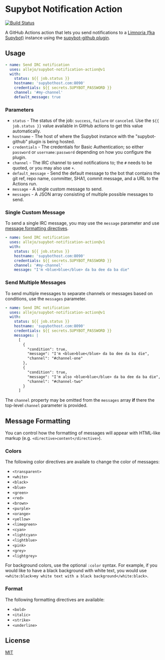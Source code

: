 # Supybot Notification Action

[![Build Status](https://github.com/allejo/supybot-notification-action/workflows/build-test/badge.svg)](https://github.com/allejo/supybot-notification-action/actions)

A GitHub Actions action that lets you send notifications to a [Limnoria (fka Supybot)](https://github.com/ProgVal/Limnoria) instance using the [supybot-github plugin](https://github.com/kongr45gpen/supybot-github).

## Usage

```yaml
- name: Send IRC notification
  uses: allejo/supybot-notification-action@v1
  with:
    status: ${{ job.status }}
    hostname: 'supybothost.com:8090'
    credentials: ${{ secrets.SUPYBOT_PASSWORD }}
    channel: '#my-channel'
    default_message: true
```

### Parameters

- `status` - The status of the job: `success`, `failure` or `canceled`. Use the `${{ job.status }}` value available in GitHub actions to get this value automatically.
- `hostname` - The host of where the Supybot instance with the "supybot-github" plugin is being hosted.
- `credentials` - The credentials for Basic Authentication; so either `password` or `username:password` depending on how you configure the plugin.
- `channel` - The IRC channel to send notifications to; the `#` needs to be quoted, or you may also use `+`.
- `default_message` - Send the default message to the bot that contains the git ref, repo name, committer, SHA1, commit message, and a URL to the Actions run.
- `message` - A single custom message to send.
- `messages` - A JSON array consisting of multiple possible messages to send.

### Single Custom Message

To send a single IRC message, you may use the `message` parameter and use [message formatting directives](#message-formatting).

```yaml
- name: Send IRC notification
  uses: allejo/supybot-notification-action@v1
  with:
    status: ${{ job.status }}
    hostname: 'supybothost.com:8090'
    credentials: ${{ secrets.SUPYBOT_PASSWORD }}
    channel: '#my-channel'
    message: "I'm <blue>blue</blue> da ba dee da ba die"
```

### Send Multiple Messages

To send multiple messages to separate channels or messages based on conditions, use the `messages` parameter.

```yaml
- name: Send IRC notification
  uses: allejo/supybot-notification-action@v1
  with:
    status: ${{ job.status }}
    hostname: 'supybothost.com:8090'
    credentials: ${{ secrets.SUPYBOT_PASSWORD }}
    messages: |
      [
        {
          "condition": true,
          "message": "I'm <blue>blue</blue> da ba dee da ba die",
          "channel": "#channel-one"
        },
        {
          "condition": true,
          "message": "I'm also <blue>blue</blue> da ba dee da ba die",
          "channel": "#channel-two"
        }
      ]
```

The `channel` property may be omitted from the `messages` array **if** there the top-level `channel` parameter is provided.

## Message Formatting

You can control how the formatting of messages will appear with HTML-like markup (e.g. `<directive>content</directive>`).

### Colors

The following color directives are availale to change the color of messages:

- `<transparent>`
- `<white>`
- `<black>`
- `<blue>`
- `<green>`
- `<red>`
- `<brown>`
- `<purple>`
- `<orange>`
- `<yellow>`
- `<limegreen>`
- `<cyan>`
- `<lightcyan>`
- `<lightblue>`
- `<pink>`
- `<grey>`
- `<lightgrey>`

For background colors, use the optional `:color` syntax. For example, if you would like to have a black background with white text, you would use `<white:black>my white text with a black background</white:black>`.

### Format

The following formatting directives are available:

- `<bold>`
- `<italic>`
- `<strike>`
- `<underline>`

## License

[MIT](./LICENSE)
